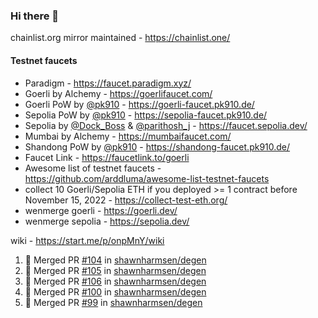 ### Hi there 👋

chainlist.org mirror maintained - https://chainlist.one/

#### Testnet faucets
- Paradigm - https://faucet.paradigm.xyz/
- Goerli by Alchemy - https://goerlifaucet.com/
- Goerli PoW by [@pk910](https://github.com/pk910/PoWFaucet) - https://goerli-faucet.pk910.de/
- Sepolia PoW by [@pk910](https://github.com/pk910/PoWFaucet) - https://sepolia-faucet.pk910.de/
- Sepolia by [@Dock_Boss](https://twitter.com/Dock_Boss) & [@parithosh_j](https://twitter.com/parithosh_j) - https://faucet.sepolia.dev/
- Mumbai by Alchemy - https://mumbaifaucet.com/
- Shandong PoW by [@pk910](https://github.com/pk910/PoWFaucet) - https://shandong-faucet.pk910.de/ 
- Faucet Link - https://faucetlink.to/goerli
- Awesome list of testnet faucets - https://github.com/arddluma/awesome-list-testnet-faucets
- collect 10 Goerli/Sepolia ETH if you deployed >= 1 contract before November 15, 2022 - https://collect-test-eth.org/
- wenmerge goerli - https://goerli.dev/
- wenmerge sepolia - https://sepolia.dev/ 

wiki - https://start.me/p/onpMnY/wiki

<!--START_SECTION:activity-->
1. 🎉 Merged PR [#104](https://github.com/shawnharmsen/degen/pull/104) in [shawnharmsen/degen](https://github.com/shawnharmsen/degen)
2. 🎉 Merged PR [#105](https://github.com/shawnharmsen/degen/pull/105) in [shawnharmsen/degen](https://github.com/shawnharmsen/degen)
3. 🎉 Merged PR [#106](https://github.com/shawnharmsen/degen/pull/106) in [shawnharmsen/degen](https://github.com/shawnharmsen/degen)
4. 🎉 Merged PR [#100](https://github.com/shawnharmsen/degen/pull/100) in [shawnharmsen/degen](https://github.com/shawnharmsen/degen)
5. 🎉 Merged PR [#99](https://github.com/shawnharmsen/degen/pull/99) in [shawnharmsen/degen](https://github.com/shawnharmsen/degen)
<!--END_SECTION:activity-->
